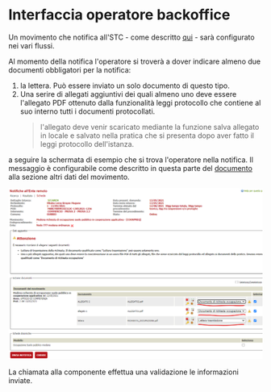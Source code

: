 # Interfaccia operatore backoffice

Un movimento che notifica all'STC - come descritto [qui](README.md#movimenti) - sarà configurato nei vari flussi.

Al momento della notifica l'operatore si troverà a dover indicare almeno due documenti obbligatori per la notifica:
1. la lettera. Può essere inviato un solo documento di questo tipo.
2. Una serire di allegati aggiuntivi dei quali almeno uno deve essere l'allegato PDF ottenuto dalla funzionalità leggi protocollo che contiene al suo interno tutti i documenti protocollati.
    > l'allegato deve venir scaricato mediante la funzione salva allegato in locale e salvato nella pratica che si presenta dopo aver fatto il leggi protocollo dell'istanza. 

a seguire la schermata di esempio che si trova l'operatore nella notifica.
Il messaggio è configurabile come descritto in questa parte del [documento](README.md#movimenti) alla sezione altri dati del movimento.

![notifica stc](./immagini/ordinanze-back-notifica-stc.png)

La chiamata alla componente effettua una validazione le informazioni inviate.


